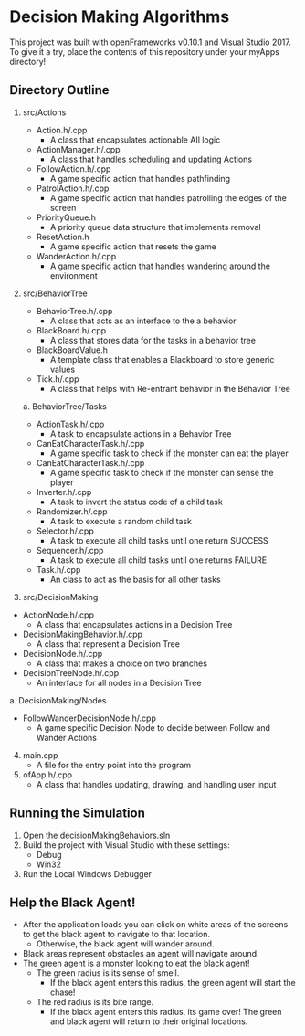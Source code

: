 # Decision Making Algorithms

This project was built with openFrameworks v0.10.1 and Visual Studio 2017.
To give it a try, place the contents of this repository under your myApps directory!

## Directory Outline

1. src/Actions
   * Action.h/.cpp
     * A class that encapsulates actionable AIl logic
   * ActionManager.h/.cpp
     * A class that handles scheduling and updating Actions
   * FollowAction.h/.cpp
     * A game specific action that handles pathfinding
   * PatrolAction.h/.cpp
     * A game specific action that handles patrolling the edges of the screen
   * PriorityQueue.h
     * A priority queue data structure that implements removal
   * ResetAction.h
     * A game specific action that resets the game
   * WanderAction.h/.cpp
     * A game specific action that handles wandering around the environment

2. src/BehaviorTree
   * BehaviorTree.h/.cpp
     * A class that acts as an interface to the a behavior
   * BlackBoard.h/.cpp
     * A class that stores data for the tasks in a behavior tree
   * BlackBoardValue.h
     * A template class that enables a Blackboard to store generic values
   * Tick.h/.cpp
     * A class that helps with Re-entrant behavior in the Behavior Tree

   a. BehaviorTree/Tasks
   * ActionTask.h/.cpp
     * A task to encapsulate actions in a Behavior Tree
   * CanEatCharacterTask.h/.cpp
     * A game specific task to check if the monster can eat the player
   * CanEatCharacterTask.h/.cpp
     * A game specific task to check if the monster can sense the player
   * Inverter.h/.cpp
     * A task to invert the status code of a child task
   * Randomizer.h/.cpp
     * A task to execute a random child task
   * Selector.h/.cpp
     * A task to execute all child tasks until one return SUCCESS
   * Sequencer.h/.cpp
     * A task to execute all child tasks until one returns FAILURE
   * Task.h/.cpp
     * An class to act as the basis for all other tasks

3. src/DecisionMaking
  * ActionNode.h/.cpp
     * A class that encapsulates actions in a Decision Tree
  * DecisionMakingBehavior.h/.cpp
     * A class that represent a Decision Tree
  * DecisionNode.h/.cpp
     * A class that makes a choice on two branches
  * DecisionTreeNode.h/.cpp
     * An interface for all nodes in a Decision Tree

   a. DecisionMaking/Nodes
   * FollowWanderDecisionNode.h/.cpp
     * A game specific Decision Node to decide between Follow and Wander Actions

4. main.cpp
   * A file for the entry point into the program
5. ofApp.h/.cpp
   * A class that handles updating, drawing, and handling user input

## Running the Simulation

1. Open the decisionMakingBehaviors.sln
2. Build the project with Visual Studio with these settings:
   * Debug
   * Win32
3. Run the Local Windows Debugger

## Help the Black Agent!

* After the application loads you can click on white areas of the screens to get the black agent to navigate to that location.
  * Otherwise, the black agent will wander around.
* Black areas represent obstacles an agent will navigate around.
* The green agent is a monster looking to eat the black agent!
  * The green radius is its sense of smell.
    * If the black agent enters this radius, the green agent will start the chase!
  * The red radius is its bite range.
    * If the black agent enters this radius, its game over! The green and black agent will return to their original locations.
